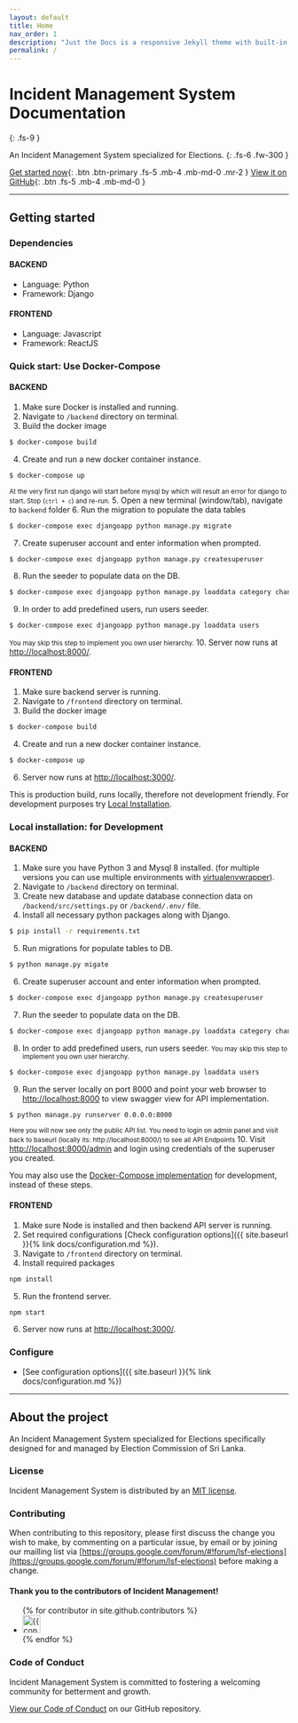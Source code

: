 ```yaml
---
layout: default
title: Home
nav_order: 1
description: "Just the Docs is a responsive Jekyll theme with built-in search that is easily customizable and hosted on GitHub Pages."
permalink: /
---
```


# Incident Management System Documentation
{: .fs-9 }

An Incident Management System specialized for Elections.
{: .fs-6 .fw-300 }

[Get started now](#getting-started){: .btn .btn-primary .fs-5 .mb-4 .mb-md-0 .mr-2 } [View it on GitHub](https://github.com/ECLK/IncidentManagement){: .btn .fs-5 .mb-4 .mb-md-0 }

---

## Getting started

### Dependencies

#### BACKEND
  - Language: Python
  - Framework: Django

#### FRONTEND 
  - Language: Javascript
  - Framework: ReactJS

### Quick start: Use Docker-Compose 

#### BACKEND
1. Make sure Docker is installed and running.
2. Navigate to `/backend` directory on terminal.
3. Build the docker image
```bash
$ docker-compose build
```
4. Create and run a new docker container instance.
```bash
$ docker-compose up
``` 
<small>At the very first run django will start before mysql by which will result an error for django to start. Stop (`ctrl + c`) and re-run.</small>
5. Open a new terminal (window/tab), navigate to `backend` folder
6. Run the migration to populate the data tables
```bash
$ docker-compose exec djangoapp python manage.py migrate
```
7. Create superuser account and enter information when prompted.
```bash
$ docker-compose exec djangoapp python manage.py createsuperuser
```
8. Run the seeder to populate data on the DB.
```bash
$ docker-compose exec djangoapp python manage.py loaddata category channel province district police politicalparty segment
```
9. In order to add predefined users, run users seeder.
```bash 
$ docker-compose exec djangoapp python manage.py loaddata users
```
<small>You may skip this step to implement you own user hierarchy.</small>
10. Server now runs at [http://localhost:8000/](http://localhost:8000/).


#### FRONTEND 
1. Make sure backend server is running.
2. Navigate to `/frontend` directory on terminal.
3. Build the docker image
```bash
$ docker-compose build
```
4. Create and run a new docker container instance.
```bash
$ docker-compose up
```
6. Server now runs at [http://localhost:3000/](http://localhost:3000/). 

This is production build, runs locally, therefore not development friendly. For development purposes try [Local Installation](#local-installation). 


### Local installation: for Development 

#### BACKEND
1. Make sure you have Python 3 and Mysql 8 installed. (for multiple versions you can use multiple environments with [virtualenvwrapper](https://virtualenvwrapper.readthedocs.io/en/latest/install.html)).
2. Navigate to `/backend` directory on terminal.
3. Create new database and update database connection data on `/backend/src/settings.py` or `/backend/.env/` file.
4. Install all necessary python packages along with Django.
```bash
$ pip install -r requirements.txt
```
5. Run migrations for populate tables to DB.
```bash
$ python manage.py migate
```
6. Create superuser account and enter information when prompted.
```bash
$ docker-compose exec djangoapp python manage.py createsuperuser
```
7. Run the seeder to populate data on the DB.
```bash
$ docker-compose exec djangoapp python manage.py loaddata category channel province district police politicalparty segment
```
8. In order to add predefined users, run users seeder. <small>You may skip this step to implement you own user hierarchy.</small>
```bash 
$ docker-compose exec djangoapp python manage.py loaddata users
```
9. Run the server locally on port 8000 and point your web browser to [http://localhost:8000](http://localhost:8000) to view swagger view for API implementation.
```bash
$ python manage.py runserver 0.0.0.0:8000
```
<small>Here you will now see only the public API list. You need to login on admin panel and visit back to baseurl (locally its: http://localhost:8000/) to see all API Endpoints</small>
10. Visit [http://localhost:8000/admin](http://localhost:8000/admin) and login using credentials of the superuser you created.

You may also use the [Docker-Compose implementation](#backend-1) for development, instead of these steps.

#### FRONTEND
1. Make sure Node is installed and then backend API server is running.
2. Set required configurations [Check configuration options]({{ site.baseurl }}{% link docs/configuration.md %}).
3. Navigate to `/frontend` directory on terminal. 
4. Install required packages
```bash
npm install
```
5. Run the frontend server.
```bash
npm start
```
6. Server now runs at [http://localhost:3000/](http://localhost:3000/). 

### Configure 

- [See configuration options]({{ site.baseurl }}{% link docs/configuration.md %})

---

## About the project

An Incident Management System specialized for Elections specifically designed for and managed by Election Commission of Sri Lanka.

### License

Incident Management System is distributed by an [MIT license](https://github.com/ECLK/IncidentManagement/blob/master/LICENSE.md).

### Contributing

When contributing to this repository, please first discuss the change you wish to make, by commenting on a particular issue, by email or by joining our mailling list via [https://groups.google.com/forum/#!forum/lsf-elections](https://groups.google.com/forum/#!forum/lsf-elections) before making a change.

#### Thank you to the contributors of Incident Management!

<ul class="list-style-none">
{% for contributor in site.github.contributors %}
  <li class="d-inline-block mr-1">
     <a href="{{ contributor.html_url }}"><img src="{{ contributor.avatar_url }}" width="32" height="32" alt="{{ contributor.login }}"/></a>
  </li>
{% endfor %}
</ul>

### Code of Conduct

Incident Management System is committed to fostering a welcoming community for betterment and growth.

[View our Code of Conduct](https://github.com/ECLK/IncidentManagement/blob/master/CODE_OF_CONDUCT.md) on our GitHub repository.
